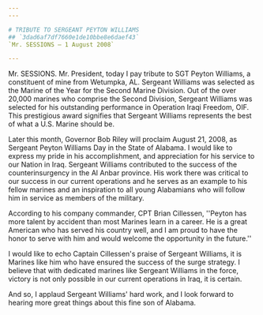 ```yaml
---
---

# TRIBUTE TO SERGEANT PEYTON WILLIAMS
## `3dad6af7df7660e1de10bbe8e6daef43`
`Mr. SESSIONS — 1 August 2008`

---
```


 Mr. SESSIONS. Mr. President, today I pay tribute to SGT Peyton 
Williams, a constituent of mine from Wetumpka, AL. Sergeant Williams 
was selected as the Marine of the Year for the Second Marine Division. 
Out of the over 20,000 marines who comprise the Second Division, 
Sergeant Williams was selected for his outstanding performance in 
Operation Iraqi Freedom, OIF. This prestigious award signifies that 
Sergeant Williams represents the best of what a U.S. Marine should be.

Later this month, Governor Bob Riley will proclaim August 21, 2008, 
as Sergeant Peyton Williams Day in the State of Alabama. I would like 
to express my pride in his accomplishment, and appreciation for his 
service to our Nation in Iraq. Sergeant Williams contributed to the 
success of the counterinsurgency in the Al Anbar province. His work 
there was critical to our success in our current operations and he 
serves as an example to his fellow marines and an inspiration to all 
young Alabamians who will follow him in service as members of the 
military.

According to his company commander, CPT Brian Cillessen, ''Peyton has 
more talent by accident than most Marines learn in a career. He is a 
great American who has served his country well, and I am proud to have 
the honor to serve with him and would welcome the opportunity in the 
future.''

I would like to echo Captain Cillessen's praise of Sergeant Williams, 
it is Marines like him who have ensured the success of the surge 
strategy. I believe that with dedicated marines like Sergeant Williams 
in the force, victory is not only possible in our current operations in 
Iraq, it is certain.

And so, I applaud Sergeant Williams' hard work, and I look forward to 
hearing more great things about this fine son of Alabama.
